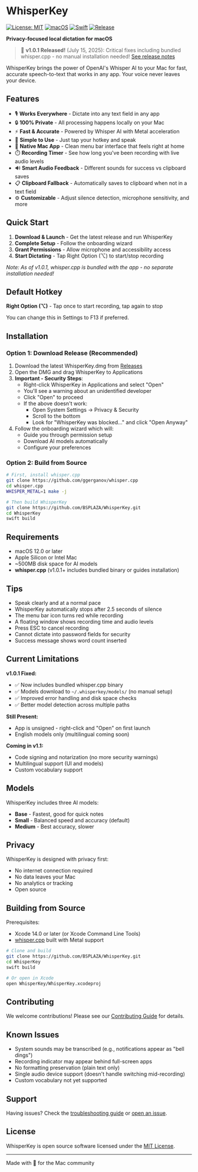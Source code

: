 # WhisperKey

[![License: MIT](https://img.shields.io/badge/License-MIT-yellow.svg)](https://opensource.org/licenses/MIT)
[![macOS](https://img.shields.io/badge/macOS-12.0%2B-blue.svg)](https://www.apple.com/macos)
[![Swift](https://img.shields.io/badge/Swift-5.9-orange.svg)](https://swift.org)
[![Release](https://img.shields.io/badge/Version-1.0.1-green.svg)](https://github.com/BSPLAZA/WhisperKey/releases/tag/v1.0.1)

**Privacy-focused local dictation for macOS**

> 🚀 **v1.0.1 Released!** (July 15, 2025): Critical fixes including bundled whisper.cpp - no manual installation needed! [See release notes](docs/RELEASE_NOTES_v1.0.1.md)

WhisperKey brings the power of OpenAI's Whisper AI to your Mac for fast, accurate speech-to-text that works in any app. Your voice never leaves your device.

## Features

- 🎙️ **Works Everywhere** - Dictate into any text field in any app
- 🔒 **100% Private** - All processing happens locally on your Mac
- ⚡ **Fast & Accurate** - Powered by Whisper AI with Metal acceleration
- 🎯 **Simple to Use** - Just tap your hotkey and speak
- 🎨 **Native Mac App** - Clean menu bar interface that feels right at home
- ⏱️ **Recording Timer** - See how long you've been recording with live audio levels
- 🔊 **Smart Audio Feedback** - Different sounds for success vs clipboard saves
- 📋 **Clipboard Fallback** - Automatically saves to clipboard when not in a text field
- ⚙️ **Customizable** - Adjust silence detection, microphone sensitivity, and more

## Quick Start

1. **Download & Launch** - Get the latest release and run WhisperKey
2. **Complete Setup** - Follow the onboarding wizard
3. **Grant Permissions** - Allow microphone and accessibility access
4. **Start Dictating** - Tap Right Option (⌥) to start/stop recording

*Note: As of v1.0.1, whisper.cpp is bundled with the app - no separate installation needed!*

## Default Hotkey

**Right Option (⌥)** - Tap once to start recording, tap again to stop

You can change this in Settings to F13 if preferred.

## Installation

### Option 1: Download Release (Recommended)
1. Download the latest WhisperKey.dmg from [Releases](https://github.com/BSPLAZA/WhisperKey/releases)
2. Open the DMG and drag WhisperKey to Applications
3. **Important - Security Steps**:
   - Right-click WhisperKey in Applications and select "Open"
   - You'll see a warning about an unidentified developer
   - Click "Open" to proceed
   - If the above doesn't work:
     - Open System Settings → Privacy & Security
     - Scroll to the bottom
     - Look for "WhisperKey was blocked..." and click "Open Anyway"
4. Follow the onboarding wizard which will:
   - Guide you through permission setup
   - Download AI models automatically
   - Configure your preferences

### Option 2: Build from Source
```bash
# First, install whisper.cpp
git clone https://github.com/ggerganov/whisper.cpp
cd whisper.cpp
WHISPER_METAL=1 make -j

# Then build WhisperKey
git clone https://github.com/BSPLAZA/WhisperKey.git
cd WhisperKey
swift build
```

## Requirements

- macOS 12.0 or later
- Apple Silicon or Intel Mac
- ~500MB disk space for AI models
- **whisper.cpp** (v1.0.1+ includes bundled binary or guides installation)

## Tips

- Speak clearly and at a normal pace
- WhisperKey automatically stops after 2.5 seconds of silence
- The menu bar icon turns red while recording
- A floating window shows recording time and audio levels
- Press ESC to cancel recording
- Cannot dictate into password fields for security
- Success message shows word count inserted

## Current Limitations

**v1.0.1 Fixed:**
- ✅ Now includes bundled whisper.cpp binary
- ✅ Models download to `~/.whisperkey/models/` (no manual setup)
- ✅ Improved error handling and disk space checks
- ✅ Better model detection across multiple paths

**Still Present:**
- App is unsigned - right-click and "Open" on first launch
- English models only (multilingual coming soon)

**Coming in v1.1:**
- Code signing and notarization (no more security warnings)
- Multilingual support (UI and models)
- Custom vocabulary support

## Models

WhisperKey includes three AI models:
- **Base** - Fastest, good for quick notes
- **Small** - Balanced speed and accuracy (default)
- **Medium** - Best accuracy, slower

## Privacy

WhisperKey is designed with privacy first:
- No internet connection required
- No data leaves your Mac
- No analytics or tracking
- Open source

## Building from Source

Prerequisites:
- Xcode 14.0 or later (or Xcode Command Line Tools)
- [whisper.cpp](https://github.com/ggerganov/whisper.cpp) built with Metal support

```bash
# Clone and build
git clone https://github.com/BSPLAZA/WhisperKey.git
cd WhisperKey
swift build

# Or open in Xcode
open WhisperKey/WhisperKey.xcodeproj
```

## Contributing

We welcome contributions! Please see our [Contributing Guide](CONTRIBUTING.md) for details.

## Known Issues

- System sounds may be transcribed (e.g., notifications appear as "bell dings")
- Recording indicator may appear behind full-screen apps
- No formatting preservation (plain text only)
- Single audio device support (doesn't handle switching mid-recording)
- Custom vocabulary not yet supported

## Support

Having issues? Check the [troubleshooting guide](docs/troubleshooting) or [open an issue](https://github.com/BSPLAZA/WhisperKey/issues).

## License

WhisperKey is open source software licensed under the [MIT License](LICENSE).

---

Made with 🎤 for the Mac community
